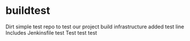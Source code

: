 # buildtest
Dirt simple test repo to test our project build infrastructure
added test line
Includes Jenkinsfile test
Test test test
